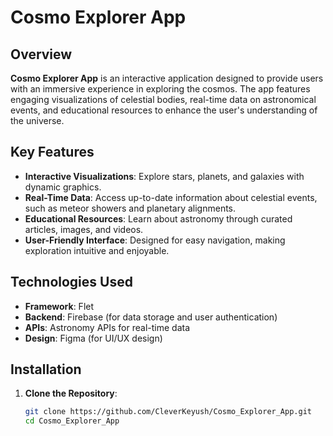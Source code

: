 # Cosmo Explorer App

## Overview

**Cosmo Explorer App** is an interactive application designed to provide users with an immersive experience in exploring the cosmos. The app features engaging visualizations of celestial bodies, real-time data on astronomical events, and educational resources to enhance the user's understanding of the universe.

## Key Features

- **Interactive Visualizations**: Explore stars, planets, and galaxies with dynamic graphics.
- **Real-Time Data**: Access up-to-date information about celestial events, such as meteor showers and planetary alignments.
- **Educational Resources**: Learn about astronomy through curated articles, images, and videos.
- **User-Friendly Interface**: Designed for easy navigation, making exploration intuitive and enjoyable.

## Technologies Used

- **Framework**: Flet
- **Backend**: Firebase (for data storage and user authentication)
- **APIs**: Astronomy APIs for real-time data
- **Design**: Figma (for UI/UX design)

## Installation

1. **Clone the Repository**:
   ```bash
   git clone https://github.com/CleverKeyush/Cosmo_Explorer_App.git
   cd Cosmo_Explorer_App
